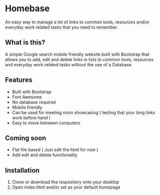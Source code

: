 # Homebase
An easy way to manage a lot of links to common tools, resources and/or everyday work related tasks that you need to remember.

## What is this?
A simple Google search mobile friendly website built with Bootstrap that allows you to add, edit and delete links in lists to common tools, resources and everyday work related tasks without the use of a Database.

## Features
- Built with Bootstrap
- Font Awesome
- No database required
- Mobile friendly
- Can be used for meeting room showcasing ( testing that your long links work before hand )
- Easy to move between computers

## Coming soon
- Flat file based ( Just edit the html for now )
- Add edit and delete functionality

## Installation
1. Clone or download the respository onto your desktop
2. Open index.html and/or set as your default homepage
